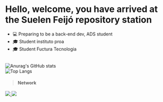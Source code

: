 # Hello, welcome, you have arrived at the Suelen Feijó repository station

- 💻 Preparing to be a back-end dev, ADS student
- 🎓 Student instituto proa
- 🎓 Student Fuctura Tecnologia


  
</br>![Anurag's GitHub stats](https://github-readme-stats.vercel.app/api?username=suelenfeijo&show_icons=true&theme=transparent&locale=pt-br)
</br>
![Top Langs](https://github-readme-stats.vercel.app/api/top-langs/?username=suelenfeijo&layout=compact&theme=transparent&locale=pt-br)

>  #### Network
<a href="https://www.linkedin.com/in/suelenfeijomelo/" target="_blank">
  <img src="https://img.shields.io/badge/LinkedIn-0077B5?style=for-the-badge&logo=linkedin&logoColor=white" />
</a>
<a href="mailto:suelenfeijobr@gmail.com" target="_blank">
  <img src="https://img.shields.io/badge/Gmail-D14836?style=for-the-badge&logo=gmail&logoColor=white" />
</a>


<!---
suelenfeijo/suelenfeijo is a ✨ special ✨ repository because its `README.md` (this file) appears on your GitHub profile.
You can click the Preview link to take a look at your changes.
--->
